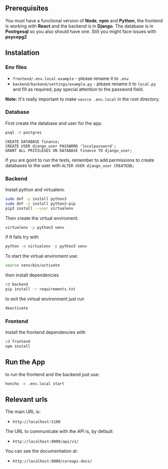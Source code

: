 ## Prerequisites

You must have a functional version of **Node**, **npm** and **Python**, the frontend is working with **React** and the backend is in **Django**. The database is in **Postrgesql** so you also should have one. Still you might face issues with **psycopg2**

## Instalation

### Env files

-   `frontend/.env.local.example` - please rename it to `.env`
-   `backend/backend/settings/example.py` - please rename it to `local.py` and fill as required, pay special attention to the password field.

**Note:** It's really important to make `source .env.local` in the root directory.

### Database

First create the database and user for the app.
```bash
psql -U postgres
```
```postgres
CREATE DATABASE finance;
CREATE USER django_user PASSWORD 'localpassword';
GRANT ALL PRIVILEGES ON DATABASE finance TO django_user;
```

If you are goint to run the tests, remember to add permissions to create databases to the user with `ALTER USER django_user CREATEDB;`

### Backend

Install python and virtualenv.

```bash
sudo dnf -y install python3
sudo dnf -y install python3-pip
pip3 install --user virtualenv
```

Then create the virtual enviroment.

```bash
virtualenv -p python3 venv
```

if It fails try with
```bash
python -m virtualenv -p python3 venv
```
To start the virtual enviroment use:

```bash
source venv/bin/activate
```
then install dependencies
```bash
cd backend
pip install -r requirements.txt
```

to exit the virtual environment just run
```bash
deactivate
```

### Frontend

Install the frontend dependencies with
```bash
cd frontend
npm install
```

## Run the App

to run the frontend and the backend just use:
```bash
honcho -e .env.local start
```

## Relevant urls

The main URL is:

-   `http://localhost:5100`

The URL to communicate with the API is, by default:

-   `http://localhost:8000/api/v1/`

You can see the documentation at:

-   `http://localhost:8000/coreapi-docs/`